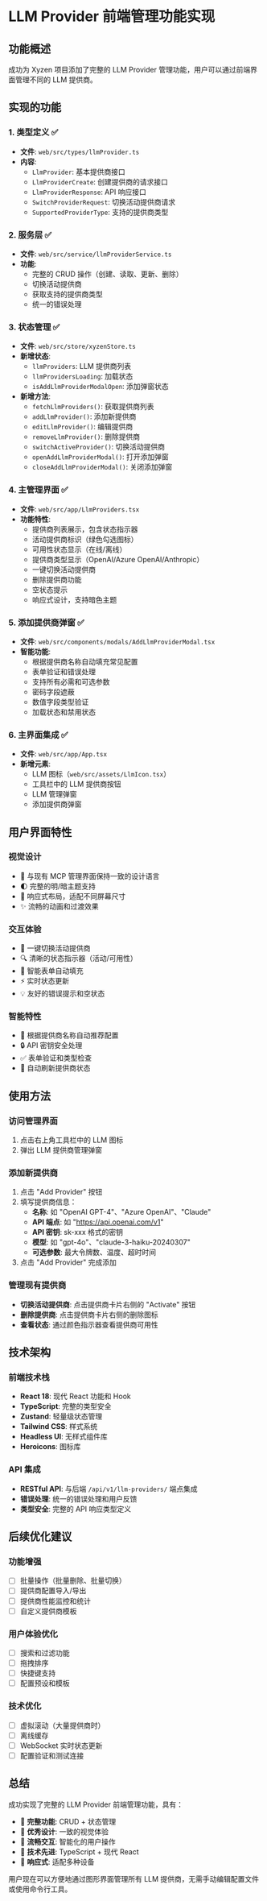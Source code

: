 # LLM Provider 前端管理功能实现

## 功能概述

成功为 Xyzen 项目添加了完整的 LLM Provider 管理功能，用户可以通过前端界面管理不同的 LLM 提供商。

## 实现的功能

### 1. 类型定义 ✅

- **文件**: `web/src/types/llmProvider.ts`
- **内容**:
  - `LlmProvider`: 基本提供商接口
  - `LlmProviderCreate`: 创建提供商的请求接口
  - `LlmProviderResponse`: API 响应接口
  - `SwitchProviderRequest`: 切换活动提供商请求
  - `SupportedProviderType`: 支持的提供商类型

### 2. 服务层 ✅

- **文件**: `web/src/service/llmProviderService.ts`
- **功能**:
  - 完整的 CRUD 操作（创建、读取、更新、删除）
  - 切换活动提供商
  - 获取支持的提供商类型
  - 统一的错误处理

### 3. 状态管理 ✅

- **文件**: `web/src/store/xyzenStore.ts`
- **新增状态**:
  - `llmProviders`: LLM 提供商列表
  - `llmProvidersLoading`: 加载状态
  - `isAddLlmProviderModalOpen`: 添加弹窗状态
- **新增方法**:
  - `fetchLlmProviders()`: 获取提供商列表
  - `addLlmProvider()`: 添加新提供商
  - `editLlmProvider()`: 编辑提供商
  - `removeLlmProvider()`: 删除提供商
  - `switchActiveProvider()`: 切换活动提供商
  - `openAddLlmProviderModal()`: 打开添加弹窗
  - `closeAddLlmProviderModal()`: 关闭添加弹窗

### 4. 主管理界面 ✅

- **文件**: `web/src/app/LlmProviders.tsx`
- **功能特性**:
  - 提供商列表展示，包含状态指示器
  - 活动提供商标识（绿色勾选图标）
  - 可用性状态显示（在线/离线）
  - 提供商类型显示（OpenAI/Azure OpenAI/Anthropic）
  - 一键切换活动提供商
  - 删除提供商功能
  - 空状态提示
  - 响应式设计，支持暗色主题

### 5. 添加提供商弹窗 ✅

- **文件**: `web/src/components/modals/AddLlmProviderModal.tsx`
- **智能功能**:
  - 根据提供商名称自动填充常见配置
  - 表单验证和错误处理
  - 支持所有必需和可选参数
  - 密码字段遮蔽
  - 数值字段类型验证
  - 加载状态和禁用状态

### 6. 主界面集成 ✅

- **文件**: `web/src/app/App.tsx`
- **新增元素**:
  - LLM 图标（`web/src/assets/LlmIcon.tsx`）
  - 工具栏中的 LLM 提供商按钮
  - LLM 管理弹窗
  - 添加提供商弹窗

## 用户界面特性

### 视觉设计

- 🎨 与现有 MCP 管理界面保持一致的设计语言
- 🌓 完整的明/暗主题支持
- 📱 响应式布局，适配不同屏幕尺寸
- ✨ 流畅的动画和过渡效果

### 交互体验

- 🚀 一键切换活动提供商
- 🔍 清晰的状态指示器（活动/可用性）
- 📝 智能表单自动填充
- ⚡ 实时状态更新
- 💡 友好的错误提示和空状态

### 智能特性

- 🤖 根据提供商名称自动推荐配置
- 🔒 API 密钥安全处理
- ✅ 表单验证和类型检查
- 🔄 自动刷新提供商状态

## 使用方法

### 访问管理界面

1. 点击右上角工具栏中的 LLM 图标
2. 弹出 LLM 提供商管理弹窗

### 添加新提供商

1. 点击 "Add Provider" 按钮
2. 填写提供商信息：
   - **名称**: 如 "OpenAI GPT-4"、"Azure OpenAI"、"Claude"
   - **API 端点**: 如 "https://api.openai.com/v1"
   - **API 密钥**: sk-xxx 格式的密钥
   - **模型**: 如 "gpt-4o"、"claude-3-haiku-20240307"
   - **可选参数**: 最大令牌数、温度、超时时间
3. 点击 "Add Provider" 完成添加

### 管理现有提供商

- **切换活动提供商**: 点击提供商卡片右侧的 "Activate" 按钮
- **删除提供商**: 点击提供商卡片右侧的删除图标
- **查看状态**: 通过颜色指示器查看提供商可用性

## 技术架构

### 前端技术栈

- **React 18**: 现代 React 功能和 Hook
- **TypeScript**: 完整的类型安全
- **Zustand**: 轻量级状态管理
- **Tailwind CSS**: 样式系统
- **Headless UI**: 无样式组件库
- **Heroicons**: 图标库

### API 集成

- **RESTful API**: 与后端 `/api/v1/llm-providers/` 端点集成
- **错误处理**: 统一的错误处理和用户反馈
- **类型安全**: 完整的 API 响应类型定义

## 后续优化建议

### 功能增强

- [ ] 批量操作（批量删除、批量切换）
- [ ] 提供商配置导入/导出
- [ ] 提供商性能监控和统计
- [ ] 自定义提供商模板

### 用户体验优化

- [ ] 搜索和过滤功能
- [ ] 拖拽排序
- [ ] 快捷键支持
- [ ] 配置预设和模板

### 技术优化

- [ ] 虚拟滚动（大量提供商时）
- [ ] 离线缓存
- [ ] WebSocket 实时状态更新
- [ ] 配置验证和测试连接

## 总结

成功实现了完整的 LLM Provider 前端管理功能，具有：

- 🎯 **完整功能**: CRUD + 状态管理
- 🎨 **优秀设计**: 一致的视觉体验
- 🚀 **流畅交互**: 智能化的用户操作
- 🔧 **技术先进**: TypeScript + 现代 React
- 📱 **响应式**: 适配多种设备

用户现在可以方便地通过图形界面管理所有 LLM 提供商，无需手动编辑配置文件或使用命令行工具。
